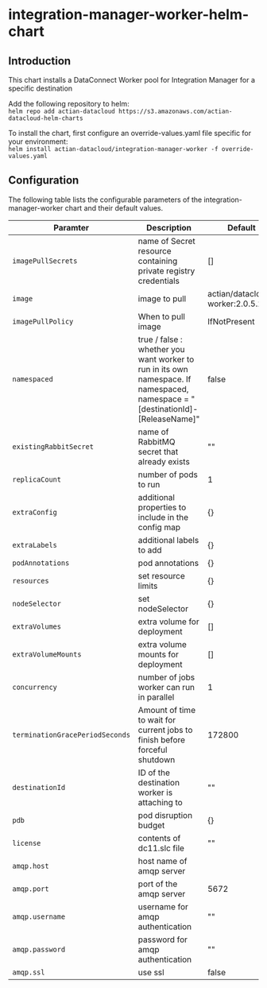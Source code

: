 # integration-manager-worker-helm-chart

## Introduction

This chart installs a DataConnect Worker pool for Integration Manager for a specific destination

Add the following repository to helm:  
```helm repo add actian-datacloud https://s3.amazonaws.com/actian-datacloud-helm-charts```

To install the chart, first configure an override-values.yaml file specific for your environment:  
```helm install actian-datacloud/integration-manager-worker -f override-values.yaml```

## Configuration

The following table lists the configurable parameters of the integration-manager-worker chart and their default values.
  
| Paramter | Description | Default|
| -----  | ----- | ------|
| `imagePullSecrets` | name of Secret resource containing private registry credentials | [] |
| `image` | image to pull | actian/datacloud-worker:2.0.5.270 |
| `imagePullPolicy` | When to pull image | IfNotPresent |
| `namespaced` | true / false : whether you want worker to run in its own namespace. If namespaced, namespace = \"\[destinationId\]-\[ReleaseName\]\" | false |
| `existingRabbitSecret` | name of RabbitMQ secret that already exists | "" |
| `replicaCount` | number of pods to run | 1
| `extraConfig` | additional properties to include in the config map | {} |
| `extraLabels` | additional labels to add | {} |
| `podAnnotations` | pod annotations | {} |
| `resources` | set resource limits | {} |
| `nodeSelector` | set nodeSelector | {} |
| `extraVolumes` | extra volume for deployment | [] |
| `extraVolumeMounts` | extra volume mounts for deployment | [] |
| `concurrency` | number of jobs worker can run in parallel | 1 |
| `terminationGracePeriodSeconds` | Amount of time to wait for current jobs to finish before forceful shutdown | 172800 |
| `destinationId` | ID of the destination worker is attaching to | "" |
| `pdb` | pod disruption budget | {} |
| `license` | contents of dc11.slc file | "" |
| `amqp.host` | host name of amqp server | |
| `amqp.port` | port of the amqp server | 5672 |
| `amqp.username` | username for amqp authentication | "" | 
| `amqp.password` | password for amqp authentication | ""|
| `amqp.ssl` | use ssl | false |
